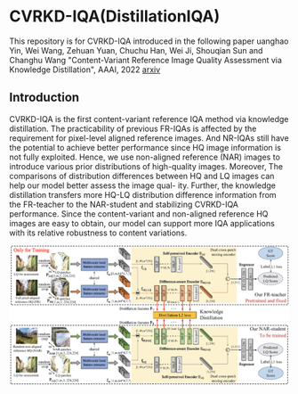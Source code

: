 # CVRKD-IQA(DistillationIQA)
This repository is for CVRKD-IQA introduced in the following paper
uanghao Yin, Wei Wang, Zehuan Yuan, Chuchu Han, Wei Ji, Shouqian Sun and Changhu Wang "Content-Variant Reference Image Quality Assessment via Knowledge Distillation", AAAI, 2022 [arxiv](https://arxiv.org/abs/2202.13123)

## Introduction
CVRKD-IQA is the first content-variant reference IQA method via knowledge distillation. The practicability of previous FR-IQAs is affected by the requirement for pixel-level aligned reference images. And NR-IQAs still have the potential to achieve better performance since HQ image information is not fully exploited. Hence, we use non-aligned reference (NAR) images to introduce various prior distributions of high-quality images. Moreover, The comparisons of distribution differences between HQ and LQ images can help our model better assess the image qual- ity. Further, the knowledge distillation transfers more HQ-LQ distribution difference information from the FR-teacher to the NAR-student and stabilizing CVRKD-IQA performance. Since the content-variant and non-aligned reference HQ images are easy to obtain, our model can support more IQA applications with its relative robustness to content variations.

<div align=center><img src="https://github.com/guanghaoyin/CVRKD-IQA/blob/main/imgs/distillationIQA.png" alt="Distillation" align="middle" /></div>

